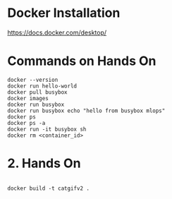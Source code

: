 # Docker Installation

https://docs.docker.com/desktop/

# Commands on Hands On

```
docker --version
docker run hello-world
docker pull busybox
docker images
docker run busybox
docker run busybox echo "hello from busybox mlops"
docker ps
docker ps -a
docker run -it busybox sh
docker rm <container_id>
```

# 2. Hands On

```

docker build -t catgifv2 .

```
